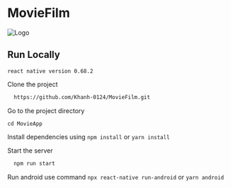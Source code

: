 # MovieFilm

![Logo](https://lh3.googleusercontent.com/adoCyFW3hlS9QUuK_qxeKGqyYC5SbzPD_ev11BnukCtkV1BJw3fwtUDK_ZI4mKcb_aJbxNX55MLqRCL86IXa6kjvK2nhgbUb0eeIHOycXXIhBS0l3s30rV9P_cpkgVt4qqNxDe90SUsGN6PKAVKNxWCK0U_ppq4RrtVKmSHJeLacfmEc_qtaSYjFRIc4ZJSEjMCkmW51-W-_0Tt_LlY-hiq7pqwxHQCDA9a6nHLrIQ9dXOzdjpYTZqbamJpz0eXBPWkMMJ8xBsFmratvVAw-2KYmGm65rBTc3Uh7wyzcv5tbQyKU5AomKdWf16OBIuRG-rhSG1xXVBUWlDxpXjgW19XuNi6Ph8qUB5gqgrsE4_JKlG5XQ5N7jrDT0uCCfMU9tjSKiTRzBy-polXSfWBjkBZUCuaidab_ftkZmjGmqqP6eydRMcsmLxAg2tunsFhqDrgd5ZlNi4GctSrOYvEPyiVOx9f5kD1eERi3MLa532EddnfI_1NoPDZNYBqDlJBEUMRvMEOvqer_05Y9n1dVVh9LwAQbSeivnTqfi8S5EAUc8tD0OpEISWSSDGQ3phTdy970mH6MfVPPMzwMcBq2J7k2zFOKPN5YzarxTlfHqwch98r0iG5fwXnGK5Q1_0JbKxu0Dv3Rv9W4WNedhtVuKHNxAL1Fvb6qSdMMnsEY9HkAawpEtaBaYeve0WM-rhN2CiGYRkaw4VlGVFM15Nkp8j66NkjIVIU6pUaitKydzfmEABUiavk1ebouB2mfgw=w304-h265-no?authuser=0)
## Run Locally
`react native version 0.68.2`

Clone the project

```bash
  https://github.com/Khanh-0124/MovieFilm.git
```

Go to the project directory

`cd MovieApp`

Install dependencies using `npm install`  or `yarn install`

Start the server

```bash
  npm run start
```

Run android use command `npx react-native run-android` or `yarn android`

